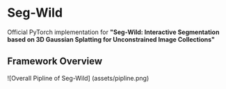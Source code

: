 # Seg-Wild

Official PyTorch implementation for **"Seg-Wild: Interactive Segmentation based on 3D Gaussian Splatting for Unconstrained Image Collections"**


## Framework Overview

![Overall Pipline of Seg-Wild] (assets/pipline.png)
